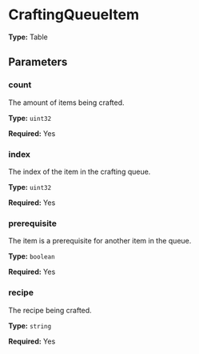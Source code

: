 # CraftingQueueItem

**Type:** Table

## Parameters

### count

The amount of items being crafted.

**Type:** `uint32`

**Required:** Yes

### index

The index of the item in the crafting queue.

**Type:** `uint32`

**Required:** Yes

### prerequisite

The item is a prerequisite for another item in the queue.

**Type:** `boolean`

**Required:** Yes

### recipe

The recipe being crafted.

**Type:** `string`

**Required:** Yes

